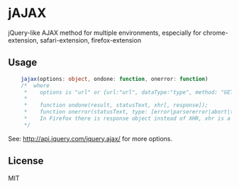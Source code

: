 jAJAX
=====

jQuery-like AJAX method for multiple environments, especially for chrome-extension, safari-extension, firefox-extension

## Usage
```typescript
    jajax(options: object, ondone: function, onerror: function)
    /*  where
     *    options is "url" or {url:"url", dataType:"type", method: "GET", ...}, similar to jQuery.ajax(options)
     *
     *    function ondone(result, statusText, xhr[, response]);
     *    function onerror(statusText, type: [error|parsererror|abort|timeout], xhr[, response]);
     *    In Firefox there is response object instead of XHR, xhr is a plain object substitute
     */
```

See: http://api.jquery.com/jquery.ajax/ for more options.

## License
MIT